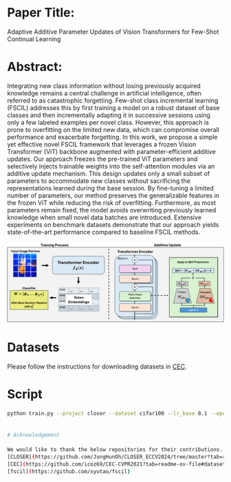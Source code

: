 # Paper Title: 
Adaptive Additive Parameter Updates of Vision Transformers for Few-Shot Continual Learning 


# Abstract:
Integrating new class information without losing previously acquired knowledge remains a central challenge in artificial intelligence, often referred to as catastrophic forgetting. Few-shot class incremental learning (FSCIL) addresses this by first training a model on a robust dataset of base classes and then incrementally adapting it in successive sessions using only a few labeled examples per novel class. However, this approach is prone to overfitting on the limited new data, which can compromise overall performance and exacerbate forgetting. In this work, we propose a simple yet effective novel FSCIL framework that leverages a frozen Vision Transformer (ViT) backbone augmented with parameter-efficient additive updates. Our approach freezes the pre-trained ViT parameters and selectively injects trainable weights into the self-attention modules via an additive update mechanism. This design updates only a small subset of parameters to accommodate new classes without sacrificing the representations learned during the base session. By fine-tuning a limited number of parameters, our method preserves the generalizable features in the frozen ViT while reducing the risk of overfitting. Furthermore, as most parameters remain fixed, the model avoids overwriting previously learned knowledge when small novel data batches are introduced. Extensive experiments on benchmark datasets demonstrate that our approach yields state-of-the-art performance compared to baseline FSCIL methods.

![My Image](Main_Figure.png)

# Datasets
Please follow the instructions for downloading datasets in [CEC](https://github.com/icoz69/CEC-CVPR2021?tab=readme-ov-file#datasets-and-pretrained-models).


# Script
```bash
python train.py --project closer --dataset cifar100 --lr_base 0.1 --epochs_base 200 --gpu 0 --cl


# Acknowledgement

We would like to thank the below repositories for their contributions. 
[CLOSER](https://github.com/JungHunOh/CLOSER_ECCV2024/tree/master?tab=readme-ov-file)
[CEC](https://github.com/icoz69/CEC-CVPR2021?tab=readme-ov-file#datasets-and-pretrained-models)
[fscil](https://github.com/xyutao/fscil)
